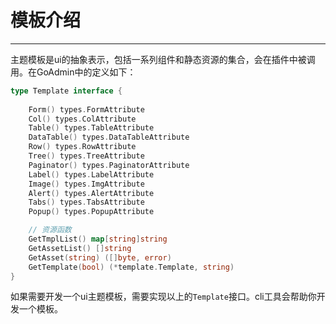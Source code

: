 # 模板介绍
---

主题模板是ui的抽象表示，包括一系列组件和静态资源的集合，会在插件中被调用。在GoAdmin中的定义如下：

```go
type Template interface {
	
	Form() types.FormAttribute
	Col() types.ColAttribute
	Table() types.TableAttribute
	DataTable() types.DataTableAttribute
	Row() types.RowAttribute
	Tree() types.TreeAttribute
	Paginator() types.PaginatorAttribute
	Label() types.LabelAttribute
	Image() types.ImgAttribute
	Alert() types.AlertAttribute
	Tabs() types.TabsAttribute
	Popup() types.PopupAttribute

	// 资源函数
	GetTmplList() map[string]string
	GetAssetList() []string
	GetAsset(string) ([]byte, error)
	GetTemplate(bool) (*template.Template, string)
}
```

如果需要开发一个ui主题模板，需要实现以上的```Template```接口。cli工具会帮助你开发一个模板。